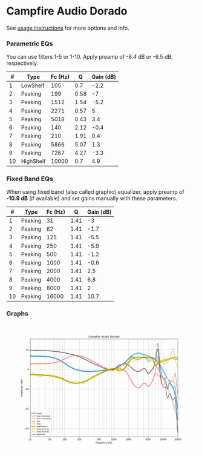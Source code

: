 # Campfire Audio Dorado
See [usage instructions](https://github.com/jaakkopasanen/AutoEq#usage) for more options and info.

### Parametric EQs
You can use filters 1-5 or 1-10. Apply preamp of -6.4 dB or -6.5 dB, respectively.

|   # | Type      |   Fc (Hz) |    Q |   Gain (dB) |
|-----|-----------|-----------|------|-------------|
|   1 | LowShelf  |       105 | 0.7  |        -2.2 |
|   2 | Peaking   |       199 | 0.58 |        -7   |
|   3 | Peaking   |      1512 | 1.54 |        -5.2 |
|   4 | Peaking   |      2271 | 0.57 |         5   |
|   5 | Peaking   |      5018 | 0.43 |         3.4 |
|   6 | Peaking   |       140 | 2.12 |        -0.4 |
|   7 | Peaking   |       210 | 1.91 |         0.4 |
|   8 | Peaking   |      5866 | 5.07 |         1.3 |
|   9 | Peaking   |      7267 | 4.27 |        -3.3 |
|  10 | HighShelf |     10000 | 0.7  |         4.9 |

### Fixed Band EQs
When using fixed band (also called graphic) equalizer, apply preamp of **-10.9 dB** (if available) and set gains manually with these parameters.

|   # | Type    |   Fc (Hz) |    Q |   Gain (dB) |
|-----|---------|-----------|------|-------------|
|   1 | Peaking |        31 | 1.41 |        -3   |
|   2 | Peaking |        62 | 1.41 |        -1.7 |
|   3 | Peaking |       125 | 1.41 |        -5.5 |
|   4 | Peaking |       250 | 1.41 |        -5.9 |
|   5 | Peaking |       500 | 1.41 |        -1.2 |
|   6 | Peaking |      1000 | 1.41 |        -0.6 |
|   7 | Peaking |      2000 | 1.41 |         2.5 |
|   8 | Peaking |      4000 | 1.41 |         6.8 |
|   9 | Peaking |      8000 | 1.41 |         2   |
|  10 | Peaking |     16000 | 1.41 |        10.7 |

### Graphs
![](./Campfire%20Audio%20Dorado.png)
